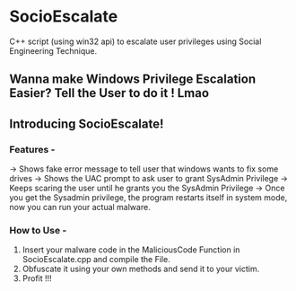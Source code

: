 # SocioEscalate
C++ script (using win32 api) to escalate user privileges using Social Engineering Technique.

## Wanna make Windows Privilege Escalation Easier? Tell the User to do it ! Lmao
## Introducing SocioEscalate!
### Features -
-> Shows fake error message to tell user that windows wants to fix some drives
-> Shows the UAC prompt to ask user to grant SysAdmin Privilege
-> Keeps scaring the user until he grants you the SysAdmin Privilege
-> Once you get the Sysadmin privilege, the program restarts itself in system mode, now you can run your actual malware.

### How to Use - 
1) Insert your malware code in the MaliciousCode Function in SocioEscalate.cpp and compile the File.
2) Obfuscate it using your own methods and send it to your victim.
3) Profit !!!
 
